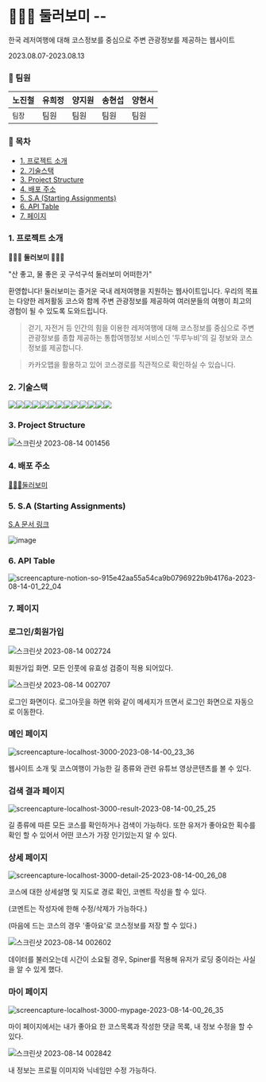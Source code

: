 # 🚵🏻‍♂️ 둘러보미 --

한국 레저여행에 대해 코스정보를 중심으로 주변 관광정보를 제공하는 웹사이트

2023.08.07-2023.08.13

### 🧷 팀원

| 노진철 | 유희정 | 양지원 | 송현섭 | 양현서 |
| ------ | ------ | ------ | ------ | ------ |
| `팀장` | 팀원   | 팀원   | 팀원   | 팀원   |

### 🧷 목차

- [1. 프로젝트 소개](#1-프로젝트-소개)
- [2. 기술스택](#2-기술스택)
- [3. Project Structure](#3-project-structure)
- [4. 배포 주소](#4-배포-주소)
- [5. S.A (Starting Assignments)](#5-sa-starting-assignments)
- [6. API Table](#6-api-table)
- [7. 페이지](#7-페이지)

### 1. 프로젝트 소개

**🚵🏻‍♂️ 둘러보미 🚵🏻‍♂️** 

"산 좋고, 물 좋은 곳 구석구석 둘러보미 어떠한가"

환영합니다! 둘러보미는 즐거운 국내 레저여행을 지원하는 웹사이트입니다. 우리의 목표는 다양한 레저활동 코스와 함께 주변 관광정보를 제공하여 여러분들의 여행이 최고의 경험이 될 수 있도록 도와드립니다.

> 걷기, 자전거 등 인간의 힘을 이용한 레저여행에 대해 코스정보를 중심으로 주변 관광정보를 종합 제공하는 통합여행정보 서비스인 '두루누비'의 길 정보와 코스 정보를 제공합니다.

> 카카오맵을 활용하고 있어 코스경로를 직관적으로 확인하실 수 있습니다.

### 2. 기술스택

<img src="https://img.shields.io/badge/html-E34F26?style=for-the-badge&logo=html5&logoColor=white"><img src="https://img.shields.io/badge/typescript-3178C6?style=for-the-badge&logo=typescript&logoColor=white"><img src="https://img.shields.io/badge/react-61DAFB?style=for-the-badge&logo=react&logoColor=white"><img src="https://img.shields.io/badge/reactquery-FF4154?style=for-the-badge&logo=reactquery&logoColor=white"><img src="https://img.shields.io/badge/reactrouterdom-CA4245?style=for-the-badge&logo=reactrouter&logoColor=white"><img src="https://img.shields.io/badge/ZUSTAND-764ABC?style=for-the-badge&logo=&logoColor=white"><img src="https://img.shields.io/badge/git-F05032?style=for-the-badge&logo=git&logoColor=white"><img src="https://img.shields.io/badge/antdesign-0170FE?style=for-the-badge&logo=antdesign&logoColor=white"><img src="https://img.shields.io/badge/styledcomponents-DB7093?style=for-the-badge&logo=styledcomponents&logoColor=white"><img src="https://img.shields.io/badge/firebase-FFCA28?style=for-the-badge&logo=firebase&logoColor=white"><img src="https://img.shields.io/badge/axios-5A29E4?style=for-the-badge&logo=axios&logoColor=white"><img src="https://img.shields.io/badge/kakaomap-FFCD00?style=for-the-badge&logo=kakao&logoColor=white"><img src="https://img.shields.io/badge/jsonSever-000000?style=for-the-badge&logo=json&logoColor=white">

### 3. Project Structure

![스크린샷 2023-08-14 001456](https://github.com/jinoc-git/dulleo-bomi/assets/130683029/0861c964-3136-45b8-8cef-db3b3e209fda)

### 4. 배포 주소

[🚵🏻‍♂️둘러보미](https://dulleo-bomi.vercel.app/)

### 5. S.A (Starting Assignments)

[S.A 문서 링크](https://www.notion.so/d057779341f94f5d92d1105cbcccabe4?pvs=4)

![image](https://github.com/setItUpLater/comeit/assets/130683029/0c2eef05-5ab8-43c5-9be1-39265ec622fc)

### 6. API Table

![screencapture-notion-so-915e42aa55a54ca9b0796922b9b4176a-2023-08-14-01_22_04](https://github.com/jinoc-git/dulleo-bomi/assets/130683029/164d6909-9f02-4008-8d28-1c4eb3e41ca0)

### 7. 페이지

### 로그인/회원가입

![스크린샷 2023-08-14 002724](https://github.com/jinoc-git/dulleo-bomi/assets/130683029/52f84349-7aa2-46b3-a374-67f41dde56d8)

회원가입 화면. 모든 인풋에 유효성 검증이 적용 되어있다.

![스크린샷 2023-08-14 002707](https://github.com/jinoc-git/dulleo-bomi/assets/130683029/63a561a9-3498-4bdc-803c-013c36b6e59e)

로그인 화면이다. 로그아웃을 하면 위와 같이 메세지가 뜨면서 로그인 화면으로 자동으로 이동한다.

### 메인 페이지

![screencapture-localhost-3000-2023-08-14-00_23_36](https://github.com/jinoc-git/dulleo-bomi/assets/130683029/3febc61d-3f42-49c8-9899-e9f43296b3c4)

웹사이트 소개 및 코스여행이 가능한 길 종류와 관련 유튜브 영상콘텐츠를 볼 수 있다.

### 검색 결과 페이지

![screencapture-localhost-3000-result-2023-08-14-00_25_25](https://github.com/jinoc-git/dulleo-bomi/assets/130683029/531bd4e3-4f81-41f8-8d70-26010de39416)

길 종류에 따른 모든 코스를 확인하거나 검색이 가능하다.
또한 유저가 좋아요한 획수를 확인 할 수 있어서 어떤 코스가 가장 인기있는지 알 수 있다.

### 상세 페이지

![screencapture-localhost-3000-detail-25-2023-08-14-00_26_08](https://github.com/jinoc-git/dulleo-bomi/assets/130683029/aada3b61-6c81-47fb-ad80-27a726753f54)

코스에 대한 상세설명 및 지도로 경로 확인, 코멘트 작성을 할 수 있다.

(코멘트는 작성자에 한해 수정/삭제가 가능하다.)

(마음에 드는 코스의 경우 '좋아요'로 코스정보를 저장 할 수 있다.)

![스크린샷 2023-08-14 002602](https://github.com/jinoc-git/dulleo-bomi/assets/130683029/793ed7a2-0b12-417f-8bee-c58ddb4928d1)

데이터를 불러오는데 시간이 소요될 경우, Spiner를 적용해 유저가 로딩 중이라는 사실을 알 수 있게 했다.

### 마이 페이지

![screencapture-localhost-3000-mypage-2023-08-14-00_26_35](https://github.com/jinoc-git/dulleo-bomi/assets/130683029/9614be0c-7303-4120-8e75-a9be8e62434d)

마이 페이지에서는 내가 좋아요 한 코스목록과 작성한 댓글 목록, 내 정보 수정을 할 수 있다.

![스크린샷 2023-08-14 002842](https://github.com/jinoc-git/dulleo-bomi/assets/130683029/806a3642-f027-45a2-bb67-06feb7cac332)

내 정보는 프로필 이미지와 닉네임만 수정 가능하다.
